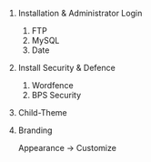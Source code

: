 1. Installation & Administrator Login
    1. FTP
    1. MySQL
    1. Date
1. Install Security & Defence
    1. Wordfence
    1. BPS Security
1. Child-Theme
1. Branding
    
    Appearance -> Customize